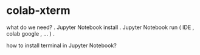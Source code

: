 # colab-xterm
what do we need?
  . Jupyter Notebook install
  . Jupyter Notebook run ( IDE , colab google , ... )
  . 


how to install terminal in Jupyter Notebook?
